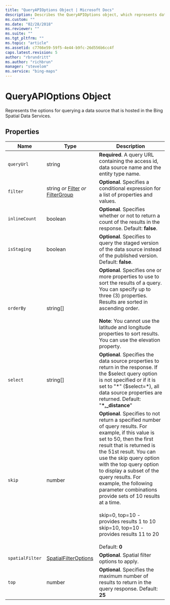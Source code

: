 ```yaml
---
title: "QueryAPIOptions Object | Microsoft Docs"
description: Describes the QueryAPIOptions object, which represents data source query options, and provides a list of the object's properties.
ms.custom: ""
ms.date: "02/28/2018"
ms.reviewer: ""
ms.suite: ""
ms.tgt_pltfrm: ""
ms.topic: "article"
ms.assetid: c7766e59-59f5-4e44-b9fc-26d556b6cc4f
caps.latest.revision: 5
author: "rbrundritt"
ms.author: "richbrun"
manager: "stevelom"
ms.service: "bing-maps"
---
```


# QueryAPIOptions Object

Represents the options for querying a data source that is hosted in the Bing Spatial Data Services.

## Properties

Name                 | Type                      | Description
-------------------- | ------------------------- | -------------------
`queryUrl`           | string                    | **Required**. A query URL containing the access id, data source name and the entity type name. 
`filter`             | string _or_ [Filter](filter-class.md) _or_ [FilterGroup](filtergroup-class.md)   | **Optional**. Specifies a conditional expression for a list of properties and values.
`inlineCount`        | boolean                   | **Optional**. Specifies whether or not to return a count of the results in the response. Default: **false**.
`isStaging`          | boolean                   | **Optional**. Specifies to query the staged version of the data source instead of the published version. Default: **false**.
`orderBy`            | string[]                  | **Optional**. Specifies one or more properties to use to sort the results of a query. You can specify up to three (3) properties. Results are sorted in ascending order. <br/><br/>**Note**: You cannot use the latitude and longitude properties to sort results. You can use the elevation property.
`select`             | string[]                  | **Optional**. Specifies the data source properties to return in the response. If the $select query option is not specified or if it is set to "*" ($select=*), all data source properties are returned. Default: "**\*,_distance**"
`skip`               | number                    | **Optional**. Specifies to not return a specified number of query results. For example, if this value is set to 50, then the first result that is returned is the 51st result. You can use the skip query option with the top query option to display a subset of the query results. For example, the following parameter combinations provide sets of 10 results at a time.<br/><br/>skip=0, top=10 - provides results 1 to 10<br/>skip=10, top=10 - provides results 11 to 20<br/><br/>Default: **0**
`spatialFilter`      | [SpatialFilterOptions](spatialfilteroptions-object.md)     | **Optional**. Spatial filter options to apply.
`top`                | number                    | **Optional**. Specifies the maximum number of results to return in the query response. Default: **25**
